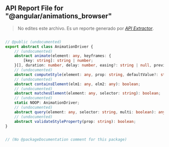 ## API Report File for "@angular/animations_browser"

> No edites este archivo. Es un reporte generado por [*API Extractor*](https://api-extractor.com/).

```ts

// @public (undocumented)
export abstract class AnimationDriver {
    // (undocumented)
    abstract animate(element: any, keyframes: {
        [key: string]: string | number;
    }[], duration: number, delay: number, easing?: string | null, previousPlayers?: any[], scrubberAccessRequested?: boolean): any;
    // (undocumented)
    abstract computeStyle(element: any, prop: string, defaultValue?: string): string;
    // (undocumented)
    abstract containsElement(elm1: any, elm2: any): boolean;
    // (undocumented)
    abstract matchesElement(element: any, selector: string): boolean;
    // (undocumented)
    static NOOP: AnimationDriver;
    // (undocumented)
    abstract query(element: any, selector: string, multi: boolean): any[];
    // (undocumented)
    abstract validateStyleProperty(prop: string): boolean;
}


// (No @packageDocumentation comment for this package)

```

